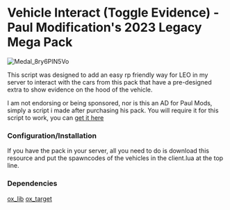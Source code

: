 # Vehicle Interact (Toggle Evidence) - Paul Modification's 2023 Legacy Mega Pack

![Medal_8ry6PIN5Vo](https://github.com/user-attachments/assets/6cb3ed94-d95e-4af5-b9a9-3fb83290cc44)

This script was designed to add an easy rp friendly way for LEO in my server to interact with the cars from this pack that have a pre-designed extra to show evidence on the hood of the vehicle.

I am not endorsing or being sponsored, nor is this an AD for Paul Mods, simply a script i made after purchasing his pack.
You will require it for this script to work, you can [get it here](https://www.paulmodifications.com/2023-legacy-pack)

### Configuration/Installation

If you have the pack in your server, all you need to do is download this resource and put the spawncodes of the vehicles in the client.lua at the top line.

### Dependencies
[ox_lib](https://github.com/overextended/ox_lib/releases)
[ox_target](https://github.com/overextended/ox_target/releases)
